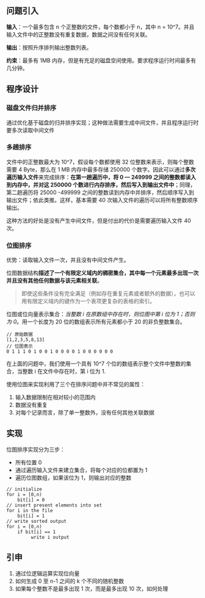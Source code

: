 ## 问题引入

**输入**：一个最多包含 n 个正整数的文件，每个数都小于 n，其中 n = 10^7。并且输入文件中的正整数没有重复数据，数据之间没有任何关联。

**输出**：按照升序排列输出整数列表。

**约束**：最多有 1MB 内存，但是有充足的磁盘空间使用。要求程序运行时间最多有几分钟。

## 程序设计

### 磁盘文件归并排序

通过优化基于磁盘的归并排序实现；这种做法需要生成中间文件，并且程序运行时要多次读取中间文件

### 多趟排序

文件中的正整数最大为 10^7，假设每个数都使用 32 位整数来表示，则每个整数需要 4 Byte，那么在 1 MB 内存中最多存储 250000 个数字。因此可以通过**多次遍历输入文件**来完成排序：**在第一趟遍历中，将 0 — 249999 之间的整数都读入到内存中，并对这 250000 个数进行内存排序，然后写入到输出文件中**；同理，第二趟遍历将 25000 -499999 之间的整数读到内存中并排序，然后顺序写入到输出文件；依此类推。这样，基本需要 40 次输入文件的遍历可以将所有整数顺序输出。

这种方法的好处是没有产生中间文件，但是付出的代价是需要遍历输入文件 40 次。

### 位图排序

优势：读取输入文件一次，并且没有中间文件产生。

位图数据结构**描述了一个有限定义域内的稠密集合，其中每一个元素最多出现一次并且没有其他任何数据与该元素相关联**。

> 即使这些条件没有完全满足（例如存在重复元素或者额外的数据），也可以用有限定义域内的键作为一个表项更复杂的表格的索引。
> 

位图或位向量表示集合：*当整数 i 在原数组中存在时，则位图中第 i 位为 1；否则为 0*。用一个长度为 20 位的数组表示所有元素都小于 20 的非负整数集合。

```
// 原始数据
[1,2,3,5,8,13]
// 位图表示
0 1 1 1 0 1 0 0 1 0 0 0 0 1 0 0 0 0 0 0

```

在上面的问题中，我们使用一个具有 10^7 个位的数组表示整个文件中整数的集合，当整数 i 在文件中存在时，第 i 位为 1.

使用位图来实现利用了三个在排序问题中并不常见的属性：

1. 输入数据限制在相对较小的范围内
2. 数据没有重复
3. 对每个记录而言，除了单一整数外，没有任何其他关联数据

## 实现

位图排序实现分为三步：

- 所有位置 0
- 通过遍历输入文件来建立集合，将每个对应的位都置为 1
- 遍历位图数组，如果该位为 1，则输出对应的整数

```
// initialize
for i = [0,n)
    bit[i] = 0
// insert present elements into set
for i in the file
    bit[i] = 1
// write sorted output
for i = [0,n)
    if bit[i] == 1
         write i output
```

## 引申

1. 通过位逻辑运算实现位向量
2. 如何生成 0 至 n-1 之间的 k 个不同的随机整数
3. 如果每个整数不是最多出现 1 次，而是最多出现 10 次，如何处理
